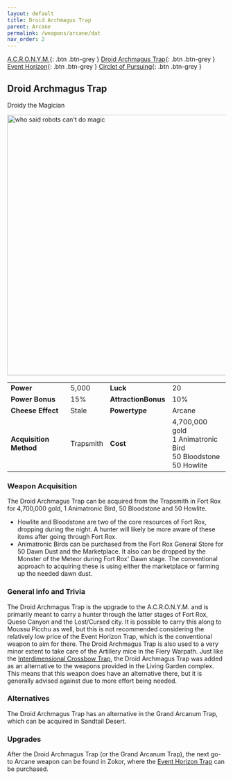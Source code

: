 ```yaml
---
layout: default
title: Droid Archmagus Trap
parent: Arcane
permalink: /weapons/arcane/dat
nav_order: 2
---
```


<span class="fs-1">[A.C.R.O.N.Y.M.](/weapons/arcane/acronym){: .btn .btn-grey } </span><span class="fs-1">[Droid Archmagus Trap](/weapons/arcane/dat){: .btn .btn-grey } </span> <span class="fs-1">[Event Horizon](/weapons/arcane/eht){: .btn .btn-grey } </span><span class="fs-1">[Circlet of Pursuing](/weapons/arcane/cop){: .btn .btn-grey }</span>
## Droid Archmagus Trap
Droidy the Magician

<img src="/assets/images/weapons/dat.png" alt="who said robots can't do magic" width="600">

|||||
|---|---|---|---|
| __Power__ 	| 5,000	| __Luck__ 	| 20 	|
| __Power Bonus__ 	| 15% 	|__AttractionBonus__ 	| 10% 	|
| __Cheese Effect__ 	| Stale 	| __Powertype__ 	| Arcane 	|
| __Acquisition Method__ 	| Trapsmith 	| __Cost__ 	| 4,700,000 gold <br> 1 Animatronic Bird <br> 50 Bloodstone <br> 50 Howlite|

### Weapon Acquisition
The Droid Archmagus Trap can be acquired from the Trapsmith in Fort Rox for 4,700,000 gold, 1 Animatronic Bird, 50 Bloodstone and 50 Howlite.
- Howlite and Bloodstone are two of the core resources of Fort Rox, dropping during the night. A hunter will likely be more aware of these items after going through Fort Rox.
- Animatronic Birds can be purchased from the Fort Rox General Store for 50 Dawn Dust and the Marketplace. It also can be dropped by the Monster of the Meteor during Fort Rox' Dawn stage. The conventional approach to acquiring these is using either the marketplace or farming up the needed dawn dust.

### General info and Trivia
The Droid Archmagus Trap is the upgrade to the A.C.R.O.N.Y.M. and is primarily meant to carry a hunter through the latter stages of Fort Rox, Queso Canyon and the Lost/Cursed city. It is possible to carry this along to Moussu Picchu as well, but this is not recommended considering the relatively low price of the Event Horizon Trap, which is the conventional weapon to aim for there. The Droid Archmagus Trap is also used to a very minor extent to take care of the Artillery mice in the Fiery Warpath.
Just like the [Interdimensional Crossbow Trap](/weapons/shadow/IDCT), the Droid Archmagus Trap was added as an alternative to the weapons provided in the Living Garden complex. This means that this weapon does have an alternative there, but it is generally advised against due to more effort being needed.

### Alternatives
The Droid Archmagus Trap has an alternative in the Grand Arcanum Trap, which can be acquired in Sandtail Desert.

### Upgrades
After the Droid Archmagus Trap (or the Grand Arcanum Trap), the next go-to Arcane weapon can be found in Zokor, where the [Event Horizon Trap](/weapons/arcane/eht) can be purchased.

